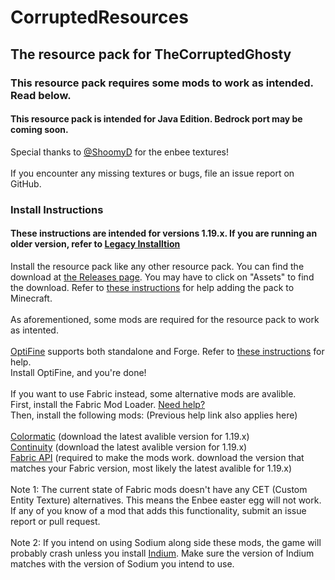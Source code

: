 # CorruptedResources
## The resource pack for TheCorruptedGhosty
### This resource pack requires some mods to work as intended. Read below. 
#### This resource pack is intended for Java Edition. Bedrock port may be coming soon. 
Special thanks to [@ShoomyD](https://github.com/ShroomyD) for the enbee textures!
\
\
If you encounter any missing textures or bugs, file an issue report on GitHub.
### Install Instructions
#### These instructions are intended for versions 1.19.x. If you are running an older version, refer to [Legacy Installtion](https://github.com/sadmoonphoenix/corruptedresources/tree/main/legacy_install)
Install the resource pack like any other resource pack. You can find the download at [the Releases page](https://github.com/sadmoonphoenix/corruptedresources/releases). You may have to click on "Assets" to find the download. Refer to [these instructions](https://github.com/sadmoonphoenix/ghostypack/blob/main/install.md#how-to-install-a-minecraft-resourcepack) for help adding the pack to Minecraft.
\
\
As aforementioned, some mods are required for the resource pack to work as intented. 
\
\
[OptiFine](https://optifine.net/downloads) supports both standalone and Forge. Refer to [these instructions](https://github.com/sadmoonphoenix/ghostypack/blob/main/install.md#how-to-install-optifine) for help.
\
Install OptiFine, and you're done!
\
\
If you want to use Fabric instead, some alternative mods are avalible. 
\
First, install the Fabric Mod Loader. [Need help?](https://github.com/sadmoonphoenix/ghostypack/blob/main/install.md#how-to-install-alternative-fabric-mods)
\
Then, install the following mods: (Previous help link also applies here)
\
\
[Colormatic](https://www.curseforge.com/minecraft/mc-mods/colormatic/files/all?filter-game-version=1738749986%3A73407) (download the latest avalible version for 1.19.x)
\
[Continuity](https://www.curseforge.com/minecraft/mc-mods/continuity/files/all?filter-game-version=1738749986%3A73407) (download the latest avalible version for 1.19.x)
\
[Fabric API](https://www.curseforge.com/minecraft/mc-mods/fabric-api/files/all?filter-game-version=1738749986%3A73407) (required to make the mods work. download the version that matches your Fabric version, most likely the latest avalible for 1.19.x)
\
\
Note 1: The current state of Fabric mods doesn't have any CET (Custom Entity Texture) alternatives. This means the Enbee easter egg will not work. If any of you know of a mod that adds this functionality, submit an issue report or pull request.
\
\
Note 2: If you intend on using Sodium along side these mods, the game will probably crash unless you install [Indium](https://www.curseforge.com/minecraft/mc-mods/indium/files/all?filter-game-version=1738749986%3A73407). Make sure the version of Indium matches with the version of Sodium you intend to use.
